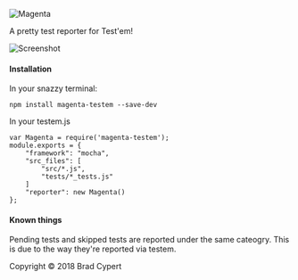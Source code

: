 ![Magenta](https://cloud.githubusercontent.com/assets/1455979/19179661/c962f6cc-8c14-11e6-9e0d-1b875fa5173c.png)

A pretty test reporter for Test'em!

![Screenshot](https://cloud.githubusercontent.com/assets/1455979/19179674/016d3c58-8c15-11e6-9cc9-dfbe368fcd37.png)

#### Installation
In your snazzy terminal:
```
npm install magenta-testem --save-dev
```

In your testem.js
```
var Magenta = require('magenta-testem');
module.exports = {
    "framework": "mocha",
    "src_files": [
        "src/*.js",
        "tests/*_tests.js"
    ]
    "reporter": new Magenta()
};
```

#### Known things
Pending tests and skipped tests are reported under the same cateogry. This is due to the way they're reported via testem.

Copyright © 2018 Brad Cypert
